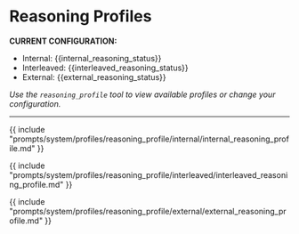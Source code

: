 # Reasoning Profiles

**CURRENT CONFIGURATION:**
- Internal: {{internal_reasoning_status}}
- Interleaved: {{interleaved_reasoning_status}}
- External: {{external_reasoning_status}}

*Use the `reasoning_profile` tool to view available profiles or change your configuration.*

---

{{ include "prompts/system/profiles/reasoning_profile/internal/internal_reasoning_profile.md" }}

{{ include "prompts/system/profiles/reasoning_profile/interleaved/interleaved_reasoning_profile.md" }}

{{ include "prompts/system/profiles/reasoning_profile/external/external_reasoning_profile.md" }}
